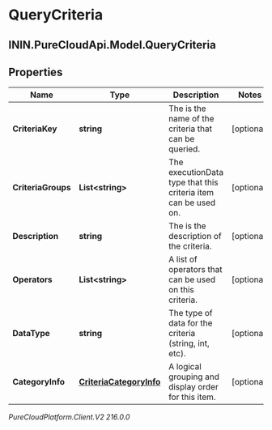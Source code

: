 # QueryCriteria

## ININ.PureCloudApi.Model.QueryCriteria

## Properties

|Name | Type | Description | Notes|
|------------ | ------------- | ------------- | -------------|
| **CriteriaKey** | **string** | The is the name of the criteria that can be queried. | [optional] |
| **CriteriaGroups** | **List&lt;string&gt;** | The executionData type that this criteria item can be used on. | [optional] |
| **Description** | **string** | The is the description of the criteria. | [optional] |
| **Operators** | **List&lt;string&gt;** | A list of operators that can be used on this criteria. | [optional] |
| **DataType** | **string** | The type of data for the criteria (string, int, etc). | [optional] |
| **CategoryInfo** | [**CriteriaCategoryInfo**](CriteriaCategoryInfo) | A logical grouping and display order for this item. | [optional] |



_PureCloudPlatform.Client.V2 216.0.0_
